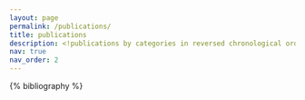```yaml
---
layout: page
permalink: /publications/
title: publications
description: <!publications by categories in reversed chronological order. generated by jekyll-scholar.>
nav: true
nav_order: 2
---
```


<!-- _pages/publications.md -->
<div class="publications">

{% bibliography %}

</div>
